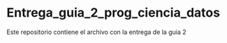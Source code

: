 # Entrega_guia_2_prog_ciencia_datos
Este repositorio contiene el archivo con la entrega de la guia 2
